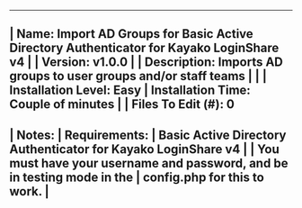 --------------------------------------------------------------------------------
| Name:			Import AD Groups for Basic Active Directory Authenticator for Kayako LoginShare v4
|
| Version:		v1.0.0
|
| Description:	Imports AD groups to user groups and/or staff teams
|
|
| Installation Level:	Easy
| Installation Time:	Couple of minutes
|
| Files To Edit (#):	0
--------------------------------------------------------------------------------
| Notes:
|		Requirements:
|			Basic Active Directory Authenticator for Kayako LoginShare v4
|
|	You must have your username and password, and be in testing mode in the
|	config.php for this to work.
|
--------------------------------------------------------------------------------